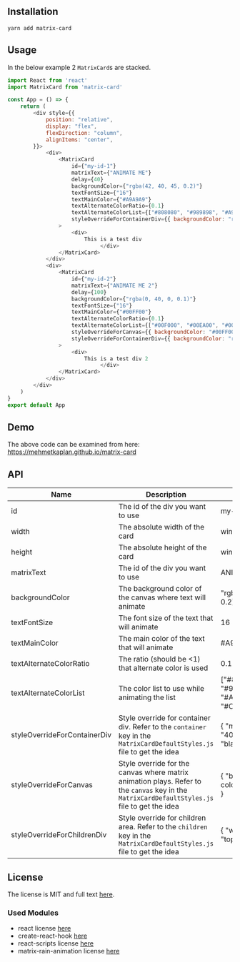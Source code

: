 ## Installation

```
yarn add matrix-card
```

## Usage

In the below example 2 ```MatrixCard```s are stacked.
```javascript
import React from 'react'
import MatrixCard from 'matrix-card'

const App = () => {
	return (
		<div style={{
			position: "relative",
			display: "flex",
			flexDirection: "column",
			alignItems: "center",
		}}>
			<div>
				<MatrixCard
					id={"my-id-1"}
					matrixText={"ANIMATE ME"}
					delay={40}
					backgroundColor={"rgba(42, 40, 45, 0.2)"}
					textFontSize={"16"}
					textMainColor={"#A9A9A9"}
					textAlternateColorRatio={0.1}
					textAlternateColorList={["#808080", "#989898", "#A9A9A9", "#C0C0C0"]}
					styleOverrideForContainerDiv={{ backgroundColor: "rgba(42, 40, 45)", }}
				>
					<div>
						This is a test div
							 </div>
				</MatrixCard>
			</div>
			<div>
				<MatrixCard
					id={"my-id-2"}
					matrixText={"ANIMATE ME 2"}
					delay={100}
					backgroundColor={"rgba(0, 40, 0, 0.1)"}
					textFontSize={"16"}
					textMainColor={"#00FF00"}
					textAlternateColorRatio={0.1}
					textAlternateColorList={["#00F000", "#00EA00", "#00E000", "#00D600"]}
					styleOverrideForCanvas={{ backgroundColor: "#00FF00" }}
					styleOverrideForContainerDiv={{ backgroundColor: "rgba(0, 40, 0)", }}
				>
					<div>
						This is a test div 2
							 </div>
				</MatrixCard>
			</div>
		</div>
	)
}
export default App
```
## Demo

The above code can be examined from here: https://mehmetkaplan.github.io/matrix-card

## API

| Name | Description | Example |
|------|-------------|---------|
|  id  | The id of the div you want to use | my-id-123 | 
|  width  | The absolute width of the card | window.innerWidth | 
|  height  | The absolute height of the card | window.innerHeight | 
|  matrixText  | The id of the div you want to use | ANIMATE ME | 
|  backgroundColor  | The background color of the canvas where text will animate | "rgba(42, 40, 45, 0.2)" | 
|  textFontSize  | The font size of the text that will animate | 16 | 
|  textMainColor  | The main color of the text that will animate | #A9A9A9" | 
|  textAlternateColorRatio  | The ratio (should be <1) that alternate color is used | 0.1 | 
|  textAlternateColorList  | The color list to use while animating the list | ["#808080", "#989898", "#A9A9A9", "#C0C0C0"] | 
|  styleOverrideForContainerDiv  | Style override for container div. Refer to the `container` key in the `MatrixCardDefaultStyles.js` file to get the idea | { "min-height": "400vh", "color": "black",} |
|  styleOverrideForCanvas  | Style override for the canvas where matrix animation plays. Refer to the `canvas` key in the `MatrixCardDefaultStyles.js` file to get the idea | { "background-color": "#123456", } |
|  styleOverrideForChildrenDiv  | Style override for children area. Refer to the `children` key in the `MatrixCardDefaultStyles.js` file to get the idea | { "width": "80%", "top": "40px", } |

## License

The license is MIT and full text [here](LICENSE).

### Used Modules

* react license [here](./OtherLicenses/react.txt)
* create-react-hook [here](./OtherLicenses/create-react-hook.txt)
* react-scripts license [here](./OtherLicenses/react-scripts.txt)
* matrix-rain-animation license [here](./OtherLicenses/matrix-rain-animation.txt)
